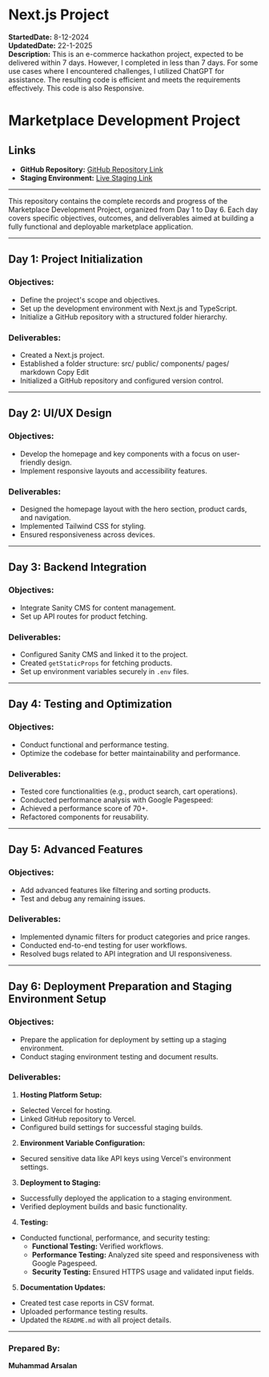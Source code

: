 # Next.js Project

**StartedDate:** 8-12-2024  
**UpdatedDate:** 22-1-2025  
**Description:** This is an e-commerce hackathon project, expected to be delivered within 7 days. However, I completed in less than 7 days. For some use cases where I encountered challenges, I utilized ChatGPT for assistance. The resulting code is efficient and meets the requirements effectively. This code is also Responsive.

# Marketplace Development Project

## **Links**
- **GitHub Repository:** [GitHub Repository Link](https://github.com/arsalan4work/ecommerce-website-hackaton)  
- **Staging Environment:** [Live Staging Link](https://arsalan-ecommerce-website-hackaton.vercel.app/)

---

This repository contains the complete records and progress of the Marketplace Development Project, organized from Day 1 to Day 6. Each day covers specific objectives, outcomes, and deliverables aimed at building a fully functional and deployable marketplace application.

---

## **Day 1: Project Initialization**

### Objectives:
- Define the project's scope and objectives.
- Set up the development environment with Next.js and TypeScript.
- Initialize a GitHub repository with a structured folder hierarchy.

### Deliverables:
- Created a Next.js project.
- Established a folder structure:
src/
public/
components/
pages/
markdown
Copy
Edit
- Initialized a GitHub repository and configured version control.

---

## **Day 2: UI/UX Design**

### Objectives:
- Develop the homepage and key components with a focus on user-friendly design.
- Implement responsive layouts and accessibility features.

### Deliverables:
- Designed the homepage layout with the hero section, product cards, and navigation.
- Implemented Tailwind CSS for styling.
- Ensured responsiveness across devices.

---

## **Day 3: Backend Integration**

### Objectives:
- Integrate Sanity CMS for content management.
- Set up API routes for product fetching.

### Deliverables:
- Configured Sanity CMS and linked it to the project.
- Created `getStaticProps` for fetching products.
- Set up environment variables securely in `.env` files.

---

## **Day 4: Testing and Optimization**

### Objectives:
- Conduct functional and performance testing.
- Optimize the codebase for better maintainability and performance.

### Deliverables:
- Tested core functionalities (e.g., product search, cart operations).
- Conducted performance analysis with Google Pagespeed:
- Achieved a performance score of 70+.
- Refactored components for reusability.

---

## **Day 5: Advanced Features**

### Objectives:
- Add advanced features like filtering and sorting products.
- Test and debug any remaining issues.

### Deliverables:
- Implemented dynamic filters for product categories and price ranges.
- Conducted end-to-end testing for user workflows.
- Resolved bugs related to API integration and UI responsiveness.

---

## **Day 6: Deployment Preparation and Staging Environment Setup**

### Objectives:
- Prepare the application for deployment by setting up a staging environment.
- Conduct staging environment testing and document results.

### Deliverables:
1. **Hosting Platform Setup:**
 - Selected Vercel for hosting.
 - Linked GitHub repository to Vercel.
 - Configured build settings for successful staging builds.

2. **Environment Variable Configuration:**
 - Secured sensitive data like API keys using Vercel's environment settings.

3. **Deployment to Staging:**
 - Successfully deployed the application to a staging environment.
 - Verified deployment builds and basic functionality.

4. **Testing:**
 - Conducted functional, performance, and security testing:
   - **Functional Testing:** Verified workflows.
   - **Performance Testing:** Analyzed site speed and responsiveness with Google Pagespeed.
   - **Security Testing:** Ensured HTTPS usage and validated input fields.

5. **Documentation Updates:**
 - Created test case reports in CSV format.
 - Uploaded performance testing results.
 - Updated the `README.md` with all project details.


---

### **Prepared By:**  
**Muhammad Arsalan**
